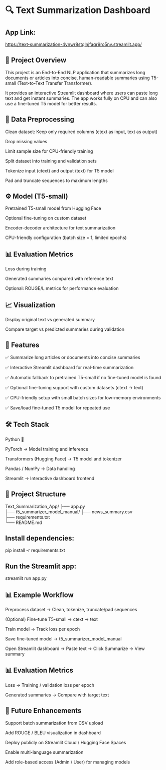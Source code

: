 # 🔍 Text Summarization Dashboard

## App Link:
https://text-summarization-4vnwr8stqlnjfaqr9ro5nv.streamlit.app/

## 📌 Project Overview

This project is an End-to-End NLP application that summarizes long documents or articles into concise, human-readable summaries using T5-small (Text-to-Text Transfer Transformer).

It provides an interactive Streamlit dashboard where users can paste long text and get instant summaries. The app works fully on CPU and can also use a fine-tuned T5 model for better results.

## 📂 Data Preprocessing

Clean dataset: Keep only required columns (ctext as input, text as output)

Drop missing values

Limit sample size for CPU-friendly training

Split dataset into training and validation sets

Tokenize input (ctext) and output (text) for T5 model

Pad and truncate sequences to maximum lengths

## ⚙️ Model (T5-small)

Pretrained T5-small model from Hugging Face

Optional fine-tuning on custom dataset

Encoder-decoder architecture for text summarization

CPU-friendly configuration (batch size = 1, limited epochs)

## 📊 Evaluation Metrics

Loss during training

Generated summaries compared with reference text

Optional: ROUGE/L metrics for performance evaluation

## 📈 Visualization

Display original text vs generated summary

Compare target vs predicted summaries during validation

## 🚀 Features

✅ Summarize long articles or documents into concise summaries

✅ Interactive Streamlit dashboard for real-time summarization

✅ Automatic fallback to pretrained T5-small if no fine-tuned model is found

✅ Optional fine-tuning support with custom datasets (ctext → text)

✅ CPU-friendly setup with small batch sizes for low-memory environments

✅ Save/load fine-tuned T5 model for repeated use

## 🛠️ Tech Stack

Python 🐍

PyTorch → Model training and inference

Transformers (Hugging Face) → T5 model and tokenizer

Pandas / NumPy → Data handling

Streamlit → Interactive dashboard frontend

## 📂 Project Structure

Text_Summarization_App/
├── app.py                    
├── t5_summarizer_model_manual/ 
├── news_summary.csv          
├── requirements.txt          
└── README.md                 


## Install dependencies:

pip install -r requirements.txt


## Run the Streamlit app:

streamlit run app.py

## 📊 Example Workflow

Preprocess dataset → Clean, tokenize, truncate/pad sequences

(Optional) Fine-tune T5-small → ctext → text

Train model → Track loss per epoch

Save fine-tuned model → t5_summarizer_model_manual

Open Streamlit dashboard → Paste text → Click Summarize → View summary

## 📊 Evaluation Metrics

Loss → Training / validation loss per epoch

Generated summaries → Compare with target text

## 🎯 Future Enhancements

Support batch summarization from CSV upload

Add ROUGE / BLEU visualization in dashboard

Deploy publicly on Streamlit Cloud / Hugging Face Spaces

Enable multi-language summarization

Add role-based access (Admin / User) for managing models
